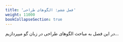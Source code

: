 ```yaml
---
title: 'فصل ششم: الگوهای طراحی'
weight: 11000
bookCollapseSection: true
---
```


در این فصل به مباحث الگوهای طراحی در زبان گو میپردازیم...
